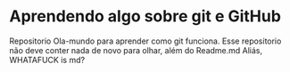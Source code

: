# Aprendendo algo sobre git e GitHub

Repositorio Ola-mundo para aprender como git funciona. Esse repositorio não 
deve conter nada de novo para olhar, além do Readme.md Aliás, WHATAFUCK is md?


